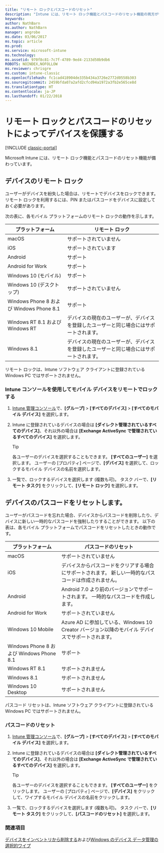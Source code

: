 ```yaml
---
title: "リモート ロックとパスコードのリセット"
description: "Intune には、リモート ロック機能とパスコードのリセット機能の両方が備わっています。"
keywords: 
author: NathBarn
ms.author: NathBarn
manager: angrobe
ms.date: 03/06/2017
ms.topic: article
ms.prod: 
ms.service: microsoft-intune
ms.technology: 
ms.assetid: 970f8c81-7c7f-4789-9ed4-2133d50b9db6
ROBOTS: NOINDEX,NOFOLLOW
ms.reviewer: chrisgre
ms.custom: intune-classic
ms.openlocfilehash: fc1cad418904de335b434a3726e2772d0558b303
ms.sourcegitcommit: 2459bfda07a2afd2cfcd94a1972a3fb2e565ce8d
ms.translationtype: HT
ms.contentlocale: ja-JP
ms.lasthandoff: 01/22/2018
---
```

# <a name="help-protect-your-devices-with-remote-lock-and-passcode-reset"></a>リモート ロックとパスコードのリセットによってデバイスを保護する

[!INCLUDE [classic-portal](../includes/classic-portal.md)]

Microsoft Intune には、リモート ロック機能とパスコードのリセット機能が備わっています。

## <a name="lock-a-device-remotely"></a>デバイスのリモート ロック
ユーザーがデバイスを紛失した場合は、リモートでデバイスをロックできます。 リモート ロックを利用するには、PIN またはパスコードをデバイスに設定しておく必要があります。

次の表に、各モバイル プラットフォームのリモート ロックの動作を示します。

|プラットフォーム|リモート ロック|
|------------|---------------|
|macOS|サポートされていません|
|iOS|サポートされています|
|Android|サポート|
|Android for Work|サポート|
|Windows 10 (モバイル)|サポート|
|Windows 10 (デスクトップ)|サポートされていません|
|Windows Phone 8 および Windows Phone 8.1|サポート|
|Windows RT 8.1 および Windows RT|デバイスの現在のユーザーが、デバイスを登録したユーザーと同じ場合にはサポートされます。|
|Windows 8.1|デバイスの現在のユーザーが、デバイスを登録したユーザーと同じ場合にはサポートされます。|

リモート ロックは、Intune ソフトウェア クライアントに登録されている Windows PC ではサポートされません。

### <a name="lock-a-mobile-device-remotely-through-the-intune-console"></a>Intune コンソールを使用してモバイル デバイスをリモートでロックする

1.  [Intune 管理コンソール](https://manage.microsoft.com/)で、**[グループ]** &gt; **[すべてのデバイス]** &gt; **[すべてのモバイル デバイス]** を選択します。

2.  Intune に登録されているデバイスの場合は **[ダイレクト管理されているすべてのデバイス]**、それ以外の場合は **[Exchange ActiveSync で管理されているすべてのデバイス]** を選択します。

    > [!TIP]
    > 各ユーザーのデバイスを選択することもできます。 **[すべてのユーザー]** を選択します。 ユーザーの [プロパティ] ページで、**[デバイス]** を選択して、ロックするモバイル デバイスの名前を選択します。

3.  一覧で、ロックするデバイスを選択します (複数も可)。 タスク バーで、**[リモート タスク]** をクリックして、**[リモート ロック]** を選択します。

## <a name="reset-the-passcode-on-a-device"></a>デバイスのパスコードをリセットします。
ユーザーがパスコードを忘れた場合、デバイスからパスコードを削除したり、デバイスに新しい一時的なパスコードを強制したりすることができます。 以下の表は、各モバイル プラットフォームでパスコードをリセットしたときの動作です。

|プラットフォーム|パスコードのリセット|
|------------|------------------|
|macOS|サポートされていません|
|iOS|デバイスからパスコードをクリアする場合にサポートされます。 新しい一時的なパスコードは作成されません。|
|Android|Android 7.0 より前のバージョンでサポートされます。 一時的なパスコードを作成します。|
|Android for Work|サポートされていません|
|Windows 10 Mobile|Azure AD に参加している、Windows 10 Creator バージョン以降のモバイル デバイスでサポートされます。|
|Windows Phone 8 および Windows Phone 8.1|サポート|
|Windows RT 8.1|サポートされません|
|Windows 8.1|サポートされません|
|Windows 10 Desktop|サポートされません|

パスコード リセットは、Intune ソフトウェア クライアントに登録されている Windows PC ではサポートされません。

### <a name="reset-a-passcode"></a>パスコードのリセット

1.  [Intune 管理コンソール](https://manage.microsoft.com/)で、**[グループ]** &gt; **[すべてのデバイス]** &gt; **[すべてのモバイル デバイス]** を選択します。

2.  Intune に登録されているデバイスの場合は **[ダイレクト管理されているすべてのデバイス]**、それ以外の場合は **[Exchange ActiveSync で管理されているすべてのデバイス]** を選択します。

    > [!TIP]
    > 各ユーザーのデバイスを選択することもできます。 **[すべてのユーザー]** をクリックします。 ユーザーの [プロパティ] ページで、**[デバイス]** をクリックして、ワイプするモバイル デバイスの名前をクリックします。

3.  一覧で、ロックするデバイスを選択します (複数も可)。 タスク バーで、**[リモート タスク]** をクリックして、**[パスコードのリセット]** を選択します。


### <a name="see-also"></a>関連項目
[デバイスをインベントリから削除する](retire-devices-from-microsoft-intune-management.md)および[Windows のデバイス データ管理の選択的ワイプ](http://technet.microsoft.com/library/dn486874.aspx)
